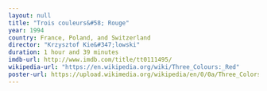 ```yaml
---
layout: null
title: "Trois couleurs&#58; Rouge"
year: 1994
country: France, Poland, and Switzerland
director: "Krzysztof Kie&#347;lowski"
duration: 1 hour and 39 minutes
imdb-url: http://www.imdb.com/title/tt0111495/
wikipedia-url: "https://en.wikipedia.org/wiki/Three_Colours:_Red"
poster-url: https://upload.wikimedia.org/wikipedia/en/0/0a/Three_Colors-Red.jpg
---
```

